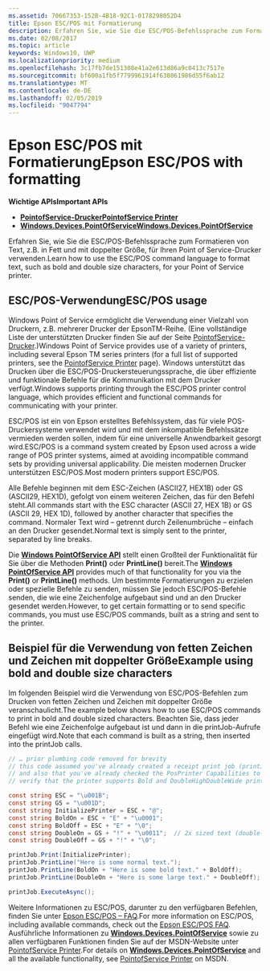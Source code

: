 ```yaml
---
ms.assetid: 70667353-152B-4B18-92C1-0178298052D4
title: Epson ESC/POS mit Formatierung
description: Erfahren Sie, wie Sie die ESC/POS-Befehlssprache zum Formatieren von Text, z. B. in Fett und mit doppelter Größe, für Ihren Point of Service-Drucker verwenden.
ms.date: 02/08/2017
ms.topic: article
keywords: Windows10, UWP
ms.localizationpriority: medium
ms.openlocfilehash: 3c17fb7de151308e41a2e613d86a9c0413c7517e
ms.sourcegitcommit: bf600a1fb5f7799961914f638061986d55f6ab12
ms.translationtype: MT
ms.contentlocale: de-DE
ms.lasthandoff: 02/05/2019
ms.locfileid: "9047794"
---
```

# <a name="epson-escpos-with-formatting"></a><span data-ttu-id="81bd4-104">Epson ESC/POS mit Formatierung</span><span class="sxs-lookup"><span data-stu-id="81bd4-104">Epson ESC/POS with formatting</span></span>


**<span data-ttu-id="81bd4-105">Wichtige APIs</span><span class="sxs-lookup"><span data-stu-id="81bd4-105">Important APIs</span></span>**

-   [**<span data-ttu-id="81bd4-106">PointofService-Drucker</span><span class="sxs-lookup"><span data-stu-id="81bd4-106">PointofService Printer</span></span>**](https://msdn.microsoft.com/library/windows/apps/Mt426652)
-   [**<span data-ttu-id="81bd4-107">Windows.Devices.PointOfService</span><span class="sxs-lookup"><span data-stu-id="81bd4-107">Windows.Devices.PointOfService</span></span>**](https://msdn.microsoft.com/library/windows/apps/Dn298071)

<span data-ttu-id="81bd4-108">Erfahren Sie, wie Sie die ESC/POS-Befehlssprache zum Formatieren von Text, z.B. in Fett und mit doppelter Größe, für Ihren Point of Service-Drucker verwenden.</span><span class="sxs-lookup"><span data-stu-id="81bd4-108">Learn how to use the ESC/POS command language to format text, such as bold and double size characters, for your Point of Service printer.</span></span>

## <a name="escpos-usage"></a><span data-ttu-id="81bd4-109">ESC/POS-Verwendung</span><span class="sxs-lookup"><span data-stu-id="81bd4-109">ESC/POS usage</span></span>

<span data-ttu-id="81bd4-110">Windows Point of Service ermöglicht die Verwendung einer Vielzahl von Druckern, z.B. mehrerer Drucker der EpsonTM-Reihe. (Eine vollständige Liste der unterstützten Drucker finden Sie auf der Seite [PointofService-Drucker](https://msdn.microsoft.com/library/windows/apps/Mt426652).)</span><span class="sxs-lookup"><span data-stu-id="81bd4-110">Windows Point of Service provides use of a variety of printers, including several Epson TM series printers (for a full list of supported printers, see the [PointofService Printer](https://msdn.microsoft.com/library/windows/apps/Mt426652) page).</span></span> <span data-ttu-id="81bd4-111">Windows unterstützt das Drucken über die ESC/POS-Druckersteuerungssprache, die über effiziente und funktionale Befehle für die Kommunikation mit dem Drucker verfügt.</span><span class="sxs-lookup"><span data-stu-id="81bd4-111">Windows supports printing through the ESC/POS printer control language, which provides efficient and functional commands for communicating with your printer.</span></span>

<span data-ttu-id="81bd4-112">ESC/POS ist ein von Epson erstelltes Befehlssystem, das für viele POS-Druckersysteme verwendet wird und mit dem inkompatible Befehlssätze vermieden werden sollen, indem für eine universelle Anwendbarkeit gesorgt wird.</span><span class="sxs-lookup"><span data-stu-id="81bd4-112">ESC/POS is a command system created by Epson used across a wide range of POS printer systems, aimed at avoiding incompatible command sets by providing universal applicability.</span></span> <span data-ttu-id="81bd4-113">Die meisten modernen Drucker unterstützen ESC/POS.</span><span class="sxs-lookup"><span data-stu-id="81bd4-113">Most modern printers support ESC/POS.</span></span>

<span data-ttu-id="81bd4-114">Alle Befehle beginnen mit dem ESC-Zeichen (ASCII27, HEX1B) oder GS (ASCII29, HEX1D), gefolgt von einem weiteren Zeichen, das für den Befehl steht.</span><span class="sxs-lookup"><span data-stu-id="81bd4-114">All commands start with the ESC character (ASCII 27, HEX 1B) or GS (ASCII 29, HEX 1D), followed by another character that specifies the command.</span></span> <span data-ttu-id="81bd4-115">Normaler Text wird – getrennt durch Zeilenumbrüche – einfach an den Drucker gesendet.</span><span class="sxs-lookup"><span data-stu-id="81bd4-115">Normal text is simply sent to the printer, separated by line breaks.</span></span>

<span data-ttu-id="81bd4-116">Die [**Windows PointOfService API**](https://msdn.microsoft.com/library/windows/apps/Dn298071) stellt einen Großteil der Funktionalität für Sie über die Methoden **Print()** oder **PrintLine()** bereit.</span><span class="sxs-lookup"><span data-stu-id="81bd4-116">The [**Windows PointOfService API**](https://msdn.microsoft.com/library/windows/apps/Dn298071) provides much of that functionality for you via the **Print()** or **PrintLine()** methods.</span></span> <span data-ttu-id="81bd4-117">Um bestimmte Formatierungen zu erzielen oder spezielle Befehle zu senden, müssen Sie jedoch ESC/POS-Befehle senden, die wie eine Zeichenfolge aufgebaut sind und an den Drucker gesendet werden.</span><span class="sxs-lookup"><span data-stu-id="81bd4-117">However, to get certain formatting or to send specific commands, you must use ESC/POS commands, built as a string and sent to the printer.</span></span>

## <a name="example-using-bold-and-double-size-characters"></a><span data-ttu-id="81bd4-118">Beispiel für die Verwendung von fetten Zeichen und Zeichen mit doppelter Größe</span><span class="sxs-lookup"><span data-stu-id="81bd4-118">Example using bold and double size characters</span></span>

<span data-ttu-id="81bd4-119">Im folgenden Beispiel wird die Verwendung von ESC/POS-Befehlen zum Drucken von fetten Zeichen und Zeichen mit doppelter Größe veranschaulicht.</span><span class="sxs-lookup"><span data-stu-id="81bd4-119">The example below shows how to use ESC/POS commands to print in bold and double sized characters.</span></span> <span data-ttu-id="81bd4-120">Beachten Sie, dass jeder Befehl wie eine Zeichenfolge aufgebaut ist und dann in die printJob-Aufrufe eingefügt wird.</span><span class="sxs-lookup"><span data-stu-id="81bd4-120">Note that each command is built as a string, then inserted into the printJob calls.</span></span>

```csharp
// … prior plumbing code removed for brevity
// this code assumed you've already created a receipt print job (printJob)
// and also that you've already checked the PosPrinter Capabilities to
// verify that the printer supports Bold and DoubleHighDoubleWide print modes

const string ESC = "\u001B";
const string GS = "\u001D";
const string InitializePrinter = ESC + "@";
const string BoldOn = ESC + "E" + "\u0001";
const string BoldOff = ESC + "E" + "\0";
const string DoubleOn = GS + "!" + "\u0011";  // 2x sized text (double-high + double-wide)
const string DoubleOff = GS + "!" + "\0";

printJob.Print(InitializePrinter);
printJob.PrintLine("Here is some normal text.");
printJob.PrintLine(BoldOn + "Here is some bold text." + BoldOff);
printJob.PrintLine(DoubleOn + "Here is some large text." + DoubleOff);

printJob.ExecuteAsync();
```

<span data-ttu-id="81bd4-121">Weitere Informationen zu ESC/POS, darunter zu den verfügbaren Befehlen, finden Sie unter [Epson ESC/POS – FAQ](https://content.epson.de/fileadmin/content/files/RSD/downloads/escpos.pdf).</span><span class="sxs-lookup"><span data-stu-id="81bd4-121">For more information on ESC/POS, including available commands, check out the [Epson ESC/POS FAQ](https://content.epson.de/fileadmin/content/files/RSD/downloads/escpos.pdf).</span></span> <span data-ttu-id="81bd4-122">Ausführliche Informationen zu [**Windows.Devices.PointOfService**](https://msdn.microsoft.com/library/windows/apps/Dn298071) sowie zu allen verfügbaren Funktionen finden Sie auf der MSDN-Website unter [PointofService Printer](https://msdn.microsoft.com/library/windows/apps/Mt426652).</span><span class="sxs-lookup"><span data-stu-id="81bd4-122">For details on [**Windows.Devices.PointOfService**](https://msdn.microsoft.com/library/windows/apps/Dn298071) and all the available functionality, see [PointofService Printer](https://msdn.microsoft.com/library/windows/apps/Mt426652) on MSDN.</span></span>
